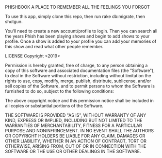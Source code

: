 PHISHBOOK
A PLACE TO REMEMBER ALL THE FEELINGS YOU FORGOT

To use this app, simply clone this repo, then run rake db:migrate, then shotgun.  

You'll need to create a new account/profile to login.  Then you can search all the years Phish has been playing shows and begin to add shows to your profile.  Once a show is added to your profile you can add your memories of this show and read what other people remember.



LICENSE
Copyright <2019> <PHISHBOOK>

Permission is hereby granted, free of charge, to any person obtaining a copy of this software and associated documentation files (the "Software"), to deal in the Software without restriction, including without limitation the rights to use, copy, modify, merge, publish, distribute, sublicense, and/or sell copies of the Software, and to permit persons to whom the Software is furnished to do so, subject to the following conditions:

The above copyright notice and this permission notice shall be included in all copies or substantial portions of the Software.

THE SOFTWARE IS PROVIDED "AS IS", WITHOUT WARRANTY OF ANY KIND, EXPRESS OR IMPLIED, INCLUDING BUT NOT LIMITED TO THE WARRANTIES OF MERCHANTABILITY, FITNESS FOR A PARTICULAR PURPOSE AND NONINFRINGEMENT. IN NO EVENT SHALL THE AUTHORS OR COPYRIGHT HOLDERS BE LIABLE FOR ANY CLAIM, DAMAGES OR OTHER LIABILITY, WHETHER IN AN ACTION OF CONTRACT, TORT OR OTHERWISE, ARISING FROM, OUT OF OR IN CONNECTION WITH THE SOFTWARE OR THE USE OR OTHER DEALINGS IN THE SOFTWARE.
